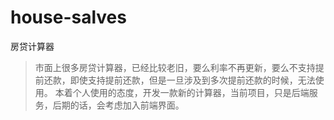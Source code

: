 # house-salves
房贷计算器

> 市面上很多房贷计算器，已经比较老旧，要么利率不再更新，要么不支持提前还款，即使支持提前还款，但是一旦涉及到多次提前还款的时候，无法使用。
> 本着个人使用的态度，开发一款新的计算器，当前项目，只是后端服务，后期的话，会考虑加入前端界面。


